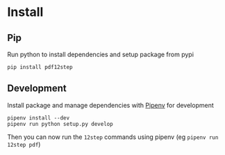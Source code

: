 # Install

## Pip

Run python to install dependencies and setup package from pypi

```
pip install pdf12step
```

## Development

Install package and manage dependencies with [Pipenv](https://docs.pipenv.org/) for development

```
pipenv install --dev
pipenv run python setup.py develop
```

Then you can now run the `12step` commands using pipenv (eg `pipenv run 12step pdf`)
